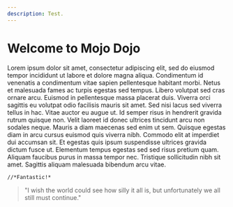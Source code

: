 ```yaml
---
description: Test.
---
```


# Welcome to Mojo Dojo

Lorem ipsum dolor sit amet, consectetur adipiscing elit, sed do eiusmod tempor incididunt ut labore et dolore magna aliqua. Condimentum id venenatis a condimentum vitae sapien pellentesque habitant morbi. Netus et malesuada fames ac turpis egestas sed tempus. Libero volutpat sed cras ornare arcu. Euismod in pellentesque massa placerat duis. Viverra orci sagittis eu volutpat odio facilisis mauris sit amet. Sed nisi lacus sed viverra tellus in hac. Vitae auctor eu augue ut. Id semper risus in hendrerit gravida rutrum quisque non. Velit laoreet id donec ultrices tincidunt arcu non sodales neque. Mauris a diam maecenas sed enim ut sem. Quisque egestas diam in arcu cursus euismod quis viverra nibh. Commodo elit at imperdiet dui accumsan sit. Et egestas quis ipsum suspendisse ultrices gravida dictum fusce ut. Elementum tempus egestas sed sed risus pretium quam. Aliquam faucibus purus in massa tempor nec. Tristique sollicitudin nibh sit amet. Sagittis aliquam malesuada bibendum arcu vitae.

```
//*Fantastic!*
```

> "I wish the world could see how silly it all is, but unfortunately we all still must continue."
